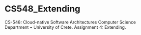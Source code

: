 # CS548_Extending
CS-548: Cloud-native Software Architectures Computer Science Department • University of Crete. Assignment 4: Extending.
